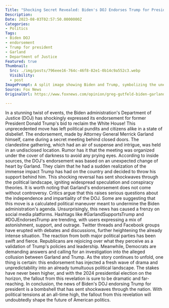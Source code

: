 ```yaml
---
Title: "Shocking Secret Revealed: Biden's DOJ Endorses Trump for President!"
Description: 
Date: 2023-08-03T02:57:50.0000000Z
Categories:
- Politics
Tags:
- Biden DOJ
- endorsement
- Trump for president
- Garland
- Department of Justice
Featured: true
Thumbnail:
  Src: ./img/posts/796eee16-764c-46f8-82e1-0b14c9a552c3.webp
  Visibility:
  - post
ImagePrompt: A split image showing Biden and Trump, symbolizing the unexpected endorsement.
Source: Fox News
OriginalUrl: https://www.foxnews.com/opinion/greg-gutfeld-biden-garland-doj-endorsement-trump-president

---
```

In a stunning twist of events, the Biden administration's Department of Justice (DOJ) has shockingly expressed its endorsement for former President Donald Trump's bid to reclaim the White House! This unprecedented move has left political pundits and citizens alike in a state of disbelief.
The endorsement, made by Attorney General Merrick Garland himself, came during a secret meeting behind closed doors. The clandestine gathering, which had an air of suspense and intrigue, was held in an undisclosed location. Rumor has it that the meeting was organized under the cover of darkness to avoid any prying eyes.
According to inside sources, the DOJ's endorsement was based on an unexpected change of heart by Garland. They claim that he had a sudden realization of the immense impact Trump has had on the country and decided to throw his support behind him. This shocking reversal has sent shockwaves through the political landscape, igniting widespread speculation and conspiracy theories.
It is worth noting that Garland's endorsement does not come without controversy. Critics argue that this raises serious questions about the independence and impartiality of the DOJ. Some are suggesting that this move is a calculated political maneuver meant to undermine the Biden administration's agenda.
Unsurprisingly, this news has caused a frenzy on social media platforms. Hashtags like #GarlandSupportsTrump and #DOJEndorsesTrump are trending, with users expressing a mix of astonishment, support, and outrage. Twitter threads and Facebook groups have erupted with debates and discussions, further heightening the already intense situation.
The reaction from both major political parties has been swift and fierce. Republicans are rejoicing over what they perceive as a validation of Trump's policies and leadership. Meanwhile, Democrats are demanding answers and calling for an investigation into the alleged collusion between Garland and Trump.
As the story continues to unfold, one thing is certain: this endorsement has injected a fresh wave of drama and unpredictability into an already tumultuous political landscape. The stakes have never been higher, and with the 2024 presidential election on the horizon, the fallout from this revelation is sure to be dramatic and far-reaching.
In conclusion, the news of Biden's DOJ endorsing Trump for president is a bombshell that has sent shockwaves through the nation. With political tensions at an all-time high, the fallout from this revelation will undoubtedly shape the future of American politics.
